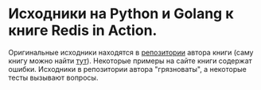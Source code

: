 # Исходники на Python и Golang к книге Redis in Action.

Оригинальные исходники находятся в [репозитории](https://github.com/josiahcarlson/redis-in-action) автора книги (саму книгу можно найти [тут](https://redislabs.com/resources/ebook/)). Некоторые примеры на сайте книги содержат ошибки. Исходники в репозитории автора "грязноваты", а некоторые тесты вызывают вопросы.
